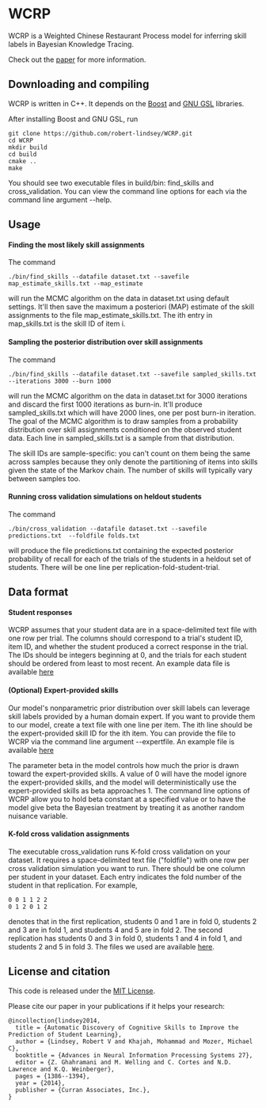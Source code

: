 # WCRP

WCRP is a Weighted Chinese Restaurant Process model for inferring skill labels in Bayesian Knowledge Tracing. 

Check out the [paper](http://papers.nips.cc/paper/5554-automatic-discovery-of-cognitive-skills-to-improve-the-prediction-of-student-learning) for more information. 


## Downloading and compiling

WCRP is written in C++. It depends on the [Boost](http://www.boost.org/) and [GNU GSL](http://www.gnu.org/software/gsl/) libraries. 

After installing Boost and GNU GSL, run

    git clone https://github.com/robert-lindsey/WCRP.git
    cd WCRP
    mkdir build
    cd build
    cmake ..
    make

You should see two executable files in build/bin: find_skills and cross_validation. 
You can view the command line options for each via the command line argument --help. 

## Usage 


#### Finding the most likely skill assignments

The command

    ./bin/find_skills --datafile dataset.txt --savefile map_estimate_skills.txt --map_estimate 

will run the MCMC algorithm on the data in dataset.txt using default settings. It'll then save the maximum a posteriori (MAP) estimate of the skill assignments to the file map_estimate_skills.txt. The ith entry in map_skills.txt is the skill ID of item i. 


#### Sampling the posterior distribution over skill assignments 

The command

    ./bin/find_skills --datafile dataset.txt --savefile sampled_skills.txt --iterations 3000 --burn 1000

will run the MCMC algorithm on the data in dataset.txt for 3000 iterations and discard the first 1000 iterations as burn-in. 
It'll produce sampled_skills.txt which will have 2000 lines, one per post burn-in iteration. 
The goal of the MCMC algorithm is to draw samples from a probability distribution over skill assignments conditioned on the observed student data. 
Each line in sampled_skills.txt is a sample from that distribution.

The skill IDs are sample-specific: you can't count on them being the same across samples because they only denote the partitioning of items into skills given the state of the Markov chain. 
The number of skills will typically vary between samples too.


#### Running cross validation simulations on heldout students 

The command

    ./bin/cross_validation --datafile dataset.txt --savefile predictions.txt  --foldfile folds.txt 

will produce the file predictions.txt containing the expected posterior probability of recall for each of the trials of the students in a heldout set of students. There will be one line per replication-fold-student-trial. 


## Data format 

#### Student responses

WCRP assumes that your student data are in a space-delimited text file with one row per trial. 
The columns should correspond to a trial's student ID, item ID, and whether the student produced a correct response in the trial. 
The IDs should be integers beginning at 0, and the trials for each student should be ordered from least to most recent. 
An example data file is available [here](https://github.com/robert-lindsey/WCRP/blob/master/datasets/spanish_dataset.txt)

#### (Optional) Expert-provided skills  

Our model's nonparametric prior distribution over skill labels can leverage skill labels provided by a human domain expert. 
If you want to provide them to our model, create a text file with one line per item. 
The ith line should be the expert-provided skill ID for the ith item. 
You can provide the file to WCRP via the command line argument --expertfile.
An example file is available [here](https://github.com/robert-lindsey/WCRP/blob/master/datasets/spanish_expert_labels.txt)

The parameter beta in the model controls how much the prior is drawn toward the expert-provided skills.
A value of 0 will have the model ignore the expert-provided skills, and the model will deterministically use
the expert-provided skills as beta approaches 1. 
The command line options of WCRP allow you to hold beta constant at a specified value or to have the model give
beta the Bayesian treatment by treating it as another random nuisance variable. 


#### K-fold cross validation assignments

The executable cross_validation runs K-fold cross validation on your dataset.
It requires a space-delimited text file ("foldfile") with one row per cross validation simulation you want to run.
There should be one column per student in your dataset. 
Each entry indicates the fold number of the student in that replication. For example, 

    0 0 1 1 2 2
    0 1 2 0 1 2

denotes that in the first replication, students 0 and 1 are in fold 0, students 2 and 3 are in fold 1, and students 4 and 5 are in fold 2. The second replication has students 0 and 3 in fold 0, students 1 and 4 in fold 1, and students 2 and 5 in fold 3. 
The files we used are available [here](https://github.com/robert-lindsey/WCRP/tree/master/splits). 


## License and citation

This code is released under the [MIT License](https://github.com/robert-lindsey/WCRP/blob/master/LICENSE.md).

Please cite our paper in your publications if it helps your research: 

    @incollection{lindsey2014,
      title = {Automatic Discovery of Cognitive Skills to Improve the Prediction of Student Learning},
      author = {Lindsey, Robert V and Khajah, Mohammad and Mozer, Michael C},
      booktitle = {Advances in Neural Information Processing Systems 27},
      editor = {Z. Ghahramani and M. Welling and C. Cortes and N.D. Lawrence and K.Q. Weinberger},
      pages = {1386--1394},
      year = {2014},
      publisher = {Curran Associates, Inc.},
    }

